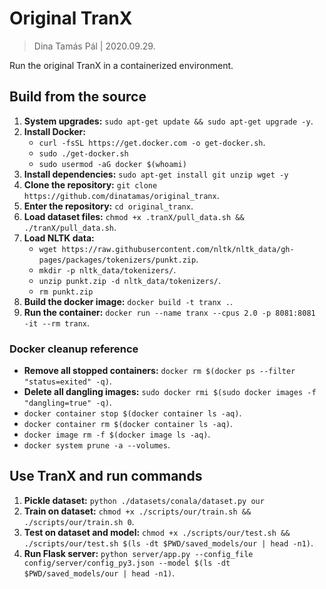 # Original TranX

> Dina Tamás Pál | 2020.09.29.

Run the original TranX in a containerized environment.

## Build from the source

1. **System upgrades:** `sudo apt-get update && sudo apt-get upgrade -y`.
1. **Install Docker:**
    * `curl -fsSL https://get.docker.com -o get-docker.sh`.
    * `sudo ./get-docker.sh`
    * `sudo usermod -aG docker $(whoami)`
1. **Install dependencies:** `sudo apt-get install git unzip wget -y`
1. **Clone the repository:** `git clone https://github.com/dinatamas/original_tranx`.
1. **Enter the repository:** `cd original_tranx`.
1. **Load dataset files:** `chmod +x .tranX/pull_data.sh && ./tranX/pull_data.sh`.
1. **Load NLTK data:**
    * `wget https://raw.githubusercontent.com/nltk/nltk_data/gh-pages/packages/tokenizers/punkt.zip`.
    * `mkdir -p nltk_data/tokenizers/`.
    * `unzip punkt.zip -d nltk_data/tokenizers/`.
    * `rm punkt.zip`
1. **Build the docker image:** `docker build -t tranx .`.
1. **Run the container:** `docker run --name tranx --cpus 2.0 -p 8081:8081 -it --rm tranx`.

### Docker cleanup reference

* **Remove all stopped containers:** `docker rm $(docker ps --filter "status=exited" -q)`.
* **Delete all dangling images:** `sudo docker rmi $(sudo docker images -f "dangling=true" -q)`.
* `docker container stop $(docker container ls -aq)`.
* `docker container rm $(docker container ls -aq)`.
* `docker image rm -f $(docker image ls -aq)`.
* `docker system prune -a --volumes`.

## Use TranX and run commands

1. **Pickle dataset:** `python ./datasets/conala/dataset.py our`
1. **Train on dataset:** `chmod +x ./scripts/our/train.sh && ./scripts/our/train.sh 0`.
1. **Test on dataset and model:** `chmod +x ./scripts/our/test.sh && ./scripts/our/test.sh $(ls -dt $PWD/saved_models/our | head -n1)`.
1. **Run Flask server:** `python server/app.py --config_file config/server/config_py3.json --model $(ls -dt $PWD/saved_models/our | head -n1)`.

